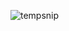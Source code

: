 ![tempsnip](https://github.com/adr2002/adr2002/assets/171974877/97d5f08b-f650-4f33-8edd-4ae8101d71e9)
